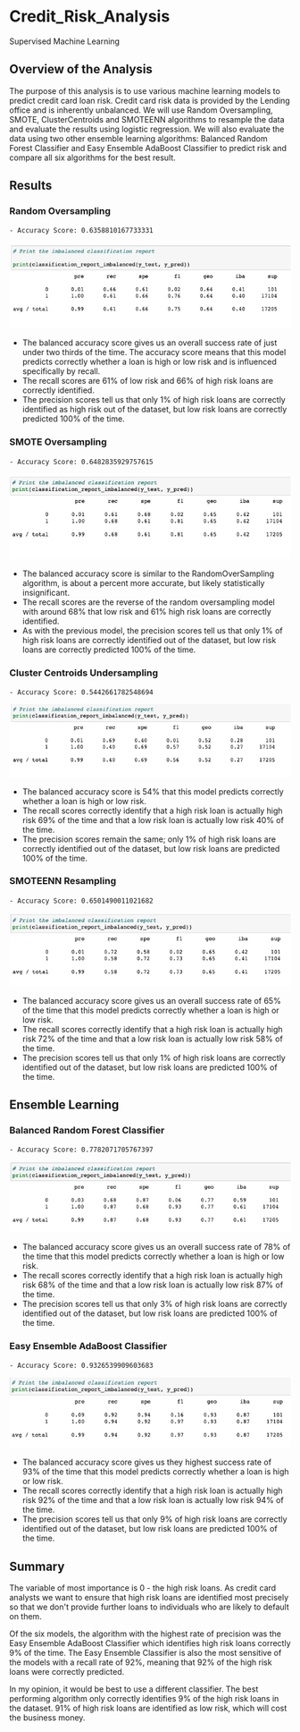 # Credit_Risk_Analysis
Supervised Machine Learning

## Overview of the Analysis
The purpose of this analysis is to use various machine learning models to predict credit card loan risk. Credit card risk data is provided by the Lending office and is inherently unbalanced. We will use Random Oversampling, SMOTE, ClusterCentroids and SMOTEENN algorithms to resample the data and evaluate the results using logistic regression. We will also evaluate the data using two other ensemble learning algorithms: Balanced Random Forest Classifier and Easy Ensemble AdaBoost Classifier to predict risk and compare all six algorithms for the best result.


## Results


### Random Oversampling
    - Accuracy Score: 0.6358810167733331

<img src="images/random_oversampling_report.png"></img>
 - The balanced accuracy score gives us an overall success rate of just under two thirds of the time. The accuracy score means that this model predicts correctly whether a loan is high or low risk and is influenced specifically by recall. 
 - The recall scores are 61% of low risk and 66% of high risk loans are correctly identified. 
 - The precision scores tell us that only 1% of high risk loans are correctly identified as high risk out of the dataset, but low risk loans are correctly predicted 100% of the time.

### SMOTE Oversampling
    - Accuracy Score: 0.6482835929757615
<img src="images/SMOTE_report.png"></img>
 - The balanced accuracy score is similar to the RandomOverSampling algorithm, is about a percent more accurate, but likely statistically insignificant.
 - The recall scores are the reverse of the random oversampling model with around 68% that low risk and 61% high risk loans are correctly identified. 
 - As with the previous model, the precision scores tell us that only 1% of high risk loans are correctly identified out of the dataset, but low risk loans are correctly predicted 100% of the time.

### Cluster Centroids Undersampling
    - Accuracy Score: 0.5442661782548694
<img src="images/cluster_centroids_report.png"></img>
 - The balanced accuracy score is 54% that this model predicts correctly whether a loan is high or low risk. 
 - The recall scores correctly identify that a high risk loan is actually high risk 69% of the time and that a low risk loan is actually low risk 40% of the time. 
 - The precision scores remain the same; only 1% of high risk loans are correctly identified out of the dataset, but low risk loans are predicted 100% of the time.

### SMOTEENN Resampling
    - Accuracy Score: 0.6501490011021682
<img src="images/SMOTEENN_report.png"></img>
 - The balanced accuracy score gives us an overall success rate of 65% of the time that this model predicts correctly whether a loan is high or low risk. 
 - The recall scores correctly identify that a high risk loan is actually high risk 72% of the time and that a low risk loan is actually low risk 58% of the time. 
 - The precision scores tell us that only 1% of high risk loans are correctly identified out of the dataset, but low risk loans are predicted 100% of the time.

## Ensemble Learning
### Balanced Random Forest Classifier
    - Accuracy Score: 0.7782071705767397

<img src="images/brf_report.png"></img>
 - The balanced accuracy score gives us an overall success rate of 78% of the time that this model predicts correctly whether a loan is high or low risk. 
 - The recall scores correctly identify that a high risk loan is actually high risk 68% of the time and that a low risk loan is actually low risk 87% of the time. 
 - The precision scores tell us that only 3% of high risk loans are correctly identified out of the dataset, but low risk loans are predicted 100% of the time.

### Easy Ensemble AdaBoost Classifier
    - Accuracy Score: 0.9326539909603683

<img src="images/eec_report.png"></img>
 - The balanced accuracy score gives us they highest success rate of 93% of the time that this model predicts correctly whether a loan is high or low risk. 
 - The recall scores correctly identify that a high risk loan is actually high risk 92% of the time and that a low risk loan is actually low risk 94% of the time. 
 - The precision scores tell us that only 9% of high risk loans are correctly identified out of the dataset, but low risk loans are predicted 100% of the time.

## Summary


The variable of most importance is 0 - the high risk loans. As credit card analysts we want to ensure that high risk loans are identified most precisely so that we don't provide further loans to individuals who are likely to default on them.

Of the six models, the algorithm with the highest rate of precision was the Easy Ensemble AdaBoost Classifier which identifies high risk loans correctly 9% of the time. The Easy Ensemble Classifier is also the most sensitive of the models with a recall rate of 92%, meaning that 92% of the high risk loans were correctly predicted. 

In my opinion, it would be best to use a different classifier. The best performing algorithm only correctly identifies 9% of the high risk loans in the dataset. 91% of high risk loans are identified as low risk, which will cost the business money. 